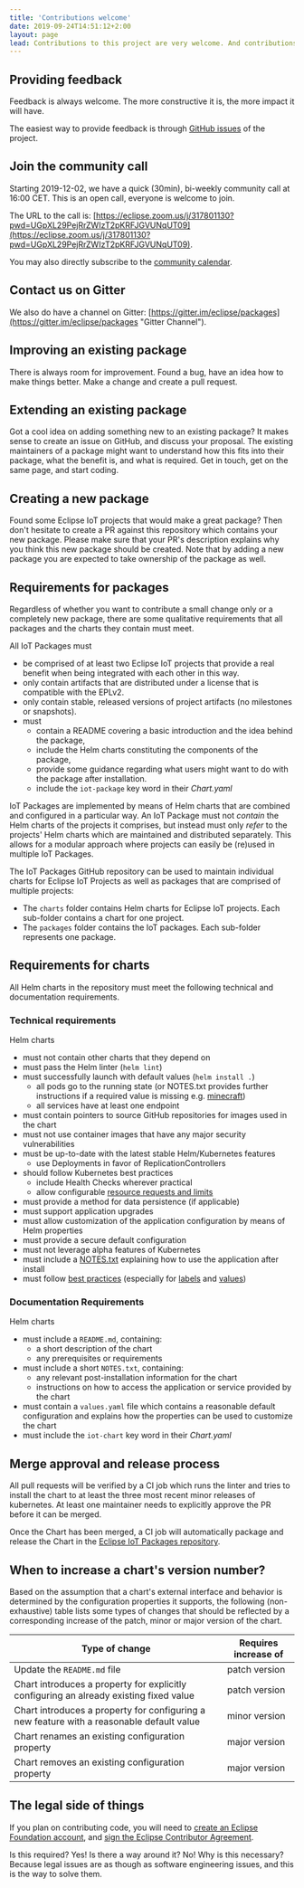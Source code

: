 ```yaml
---
title: 'Contributions welcome'
date: 2019-09-24T14:51:12+2:00
layout: page
lead: Contributions to this project are very welcome. And contributions can come in many different forms, one of it is code.
---
```


## Providing feedback

Feedback is always welcome. The more constructive it is, the more impact it will have.

The easiest way to provide feedback is through
[GitHub issues](https://github.com/eclipse/packages/issues) of the project.

## Join the community call

Starting <time datetime="2019-12-02">2019-12-02</time>, we have a quick (30min), bi-weekly
community call at <time datetime="16:00">16:00</time> CET. This is an open call,
everyone is welcome to join.

The URL to the call is: [https://eclipse.zoom.us/j/317801130?pwd=UGpXL29PejRrZWIzT2pKRFJGVUNqUT09](https://eclipse.zoom.us/j/317801130?pwd=UGpXL29PejRrZWIzT2pKRFJGVUNqUT09).

You may also directly subscribe to the [community calendar](https://calendar.google.com/calendar/embed?src=u5j68s710reqmr37vd78jdlbm4%40group.calendar.google.com).

## Contact us on Gitter

We also do have a channel on Gitter: [https://gitter.im/eclipse/packages](https://gitter.im/eclipse/packages "Gitter Channel").

## Improving an existing package

There is always room for improvement. Found a bug, have an idea how to make things better.
Make a change and create a pull request.

## Extending an existing package

Got a cool idea on adding something new to an existing package? It makes sense to create an issue on GitHub,
and discuss your proposal. The existing maintainers of a package might want to understand how this fits
into their package, what the benefit is, and what is required. Get in touch, get on the same page, and start coding.

## Creating a new package

Found some Eclipse IoT projects that would make a great package? Then don't hesitate to create a
PR against this repository which contains your new package. Please make sure that your PR's description
explains why you think this new package should be created. Note that by adding a new package you
are expected to take ownership of the package as well.

## Requirements for packages

Regardless of whether you want to contribute a small change only or a completely new package, there
are some qualitative requirements that all packages and the charts they contain must meet.

All IoT Packages must

* be comprised of at least two Eclipse IoT projects that provide a real benefit when being
  integrated with each other in this way.
* only contain artifacts that are distributed under a license that is compatible with the EPLv2.
* only contain stable, released versions of project artifacts (no milestones or snapshots).
* must
  * contain a README covering a basic introduction and the idea behind the package,
  * include the Helm charts constituting the components of the package,
  * provide some guidance regarding what users might want to do with the package after installation.
  * include the `iot-package` key word in their *Chart.yaml*

IoT Packages are implemented by means of Helm charts that are combined and configured in
a particular way. An IoT Package must not *contain* the Helm charts of the projects it comprises,
but instead must only *refer* to the projects' Helm charts which are maintained and distributed separately.
This allows for a modular approach where projects can easily be (re)used in multiple IoT Packages.

The IoT Packages GitHub repository can be used to maintain individual charts for Eclipse IoT Projects
as well as packages that are comprised of multiple projects:

* The `charts` folder contains Helm charts for Eclipse IoT projects. Each sub-folder contains a chart for
  one project.
* The `packages` folder contains the IoT packages. Each sub-folder represents one package.

## Requirements for charts

All Helm charts in the repository must meet the following technical and documentation requirements.

### Technical requirements

Helm charts

* must not contain other charts that they depend on
* must pass the Helm linter (`helm lint`)
* must successfully launch with default values (`helm install .`)
    * all pods go to the running state (or NOTES.txt provides further instructions if a required value is missing e.g. [minecraft](https://github.com/helm/charts/blob/master/stable/minecraft/templates/NOTES.txt#L3))
    * all services have at least one endpoint
* must contain pointers to source GitHub repositories for images used in the chart
* must not use container images that have any major security vulnerabilities
* must be up-to-date with the latest stable Helm/Kubernetes features
    * use Deployments in favor of ReplicationControllers
* should follow Kubernetes best practices
    * include Health Checks wherever practical
    * allow configurable [resource requests and limits](https://kubernetes.io/docs/concepts/configuration/manage-resources-containers/#resource-requests-and-limits-of-pod-and-container)
* must provide a method for data persistence (if applicable)
* must support application upgrades
* must allow customization of the application configuration by means of Helm properties
* must provide a secure default configuration
* must not leverage alpha features of Kubernetes
* must include a [NOTES.txt](https://helm.sh/docs/topics/charts/#chart-license-readme-and-notes) explaining how to use the application after install
* must follow [best practices](https://helm.sh/docs/chart_best_practices/)
  (especially for [labels](https://helm.sh/docs/chart_best_practices/labels/)
  and [values](https://helm.sh/docs/chart_best_practices/values/))

### Documentation Requirements

Helm charts

* must include a `README.md`, containing:
    * a short description of the chart
    * any prerequisites or requirements
* must include a short `NOTES.txt`, containing:
    * any relevant post-installation information for the chart
    * instructions on how to access the application or service provided by the chart
* must contain a `values.yaml` file which contains a reasonable default configuration and explains
  how the properties can be used to customize the chart
* must include the `iot-chart` key word in their *Chart.yaml*

## Merge approval and release process

All pull requests will be verified by a CI job which runs the linter and tries to install the chart to at least the three most recent minor releases of kubernetes.
At least one maintainer needs to explicitly approve the PR before it can be merged.

Once the Chart has been merged, a CI job will automatically package and release the Chart in the [Eclipse IoT Packages repository](https://eclipse.org/packages/repository/).

## When to increase a chart's version number?

Based on the assumption that a chart's external interface and behavior is determined by the
configuration properties it supports, the following (non-exhaustive) table lists some types
of changes that should be reflected by a corresponding increase of the patch, minor or major
version of the chart.

| Type of change | Requires increase of |
| -------------- | -------------------- |
| Update the `README.md` file | patch version |
| Chart introduces a property for explicitly configuring an already existing fixed value | patch version |
| Chart introduces a property for configuring a new feature with a reasonable default value | minor version |
| Chart renames an existing configuration property | major version |
| Chart removes an existing configuration property | major version |

## The legal side of things

If you plan on contributing code, you will need to
[create an Eclipse Foundation account](https://accounts.eclipse.org/user/register),
and [sign the Eclipse Contributor Agreement](https://accounts.eclipse.org/user/eca).

Is this required? Yes! Is there a way around it? No! Why is this necessary? Because legal
issues are as though as software engineering issues, and this is the way to solve them.

